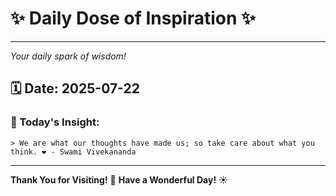 # ✨ Daily Dose of Inspiration ✨

--- 

_Your daily spark of wisdom!_

## 🗓️ Date: **2025-07-22**

### 💬 Today's Insight:
```
> We are what our thoughts have made us; so take care about what you think. ❤️ - Swami Vivekananda
```

--- 

**Thank You for Visiting!** 🙏
**Have a Wonderful Day!** ☀️
